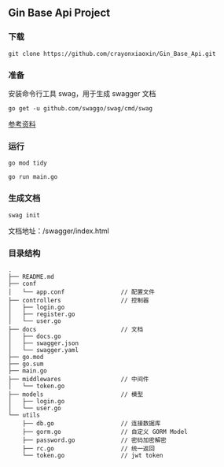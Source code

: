 ## Gin Base Api Project

### 下载
```
git clone https://github.com/crayonxiaoxin/Gin_Base_Api.git
```


### 准备

安装命令行工具 swag，用于生成 swagger 文档
```
go get -u github.com/swaggo/swag/cmd/swag
``` 

[参考资料](https://github.com/swaggo/gin-swagger)


### 运行
```
go mod tidy

go run main.go
```


### 生成文档
```
swag init
```

文档地址：/swagger/index.html


### 目录结构
```
.
├── README.md
├── conf
│   └── app.conf                // 配置文件
├── controllers                 // 控制器
│   ├── login.go
│   ├── register.go
│   └── user.go
├── docs                        // 文档
│   ├── docs.go
│   ├── swagger.json
│   └── swagger.yaml
├── go.mod
├── go.sum
├── main.go
├── middlewares                 // 中间件
│   └── token.go
├── models                      // 模型
│   ├── login.go
│   └── user.go
└── utils
    ├── db.go                   // 连接数据库
    ├── gorm.go                 // 自定义 GORM Model
    ├── password.go             // 密码加密解密
    ├── rc.go                   // 统一返回
    └── token.go                // jwt token
```